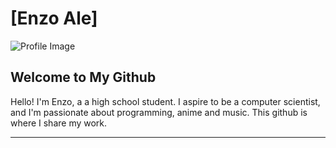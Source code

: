 # [Enzo Ale]

![Profile Image](https://i.pinimg.com/originals/53/98/7b/53987b9a76c37d63dc0936bf4cb58360.gif)

## Welcome to My Github

Hello! I'm Enzo, a a high school student. I aspire to be a computer scientist, and I'm passionate about programming, anime and music. This github is where I share my work.

---
